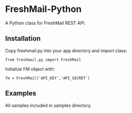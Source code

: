 # FreshMail-Python

A Python class for FreshMail REST API.

## Installation

Copy freshmail.py into your app directory and import class:

    from freshmail.py import FreshMail
    
Initialize FM object with:

    fm = FreshMail('API_KEY','API_SECRET')

## Examples

All samples included in samples directory.

